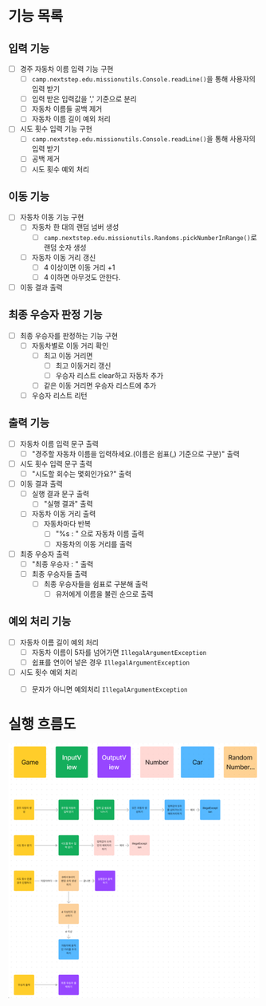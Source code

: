 # 기능 목록

## 입력 기능
- [ ] 경주 자동차 이름 입력 기능 구현
  - [ ] `camp.nextstep.edu.missionutils.Console.readLine()`을 통해 사용자의 입력 받기
  - [ ] 입력 받은 입력값을 ',' 기준으로 분리
  - [ ] 자동차 이름들 공백 제거
  - [ ] 자동차 이름 길이 예외 처리
- [ ] 시도 횟수 입력 기능 구현
  - [ ] `camp.nextstep.edu.missionutils.Console.readLine()`을 통해 사용자의 입력 받기
  - [ ] 공백 제거
  - [ ] 시도 횟수 예외 처리

## 이동 기능
- [ ] 자동차 이동 기능 구현
  - [ ] 자동차 한 대의 랜덤 넘버 생성
    - [ ] `camp.nextstep.edu.missionutils.Randoms.pickNumberInRange()`로 랜덤 숫자 생성
  - [ ] 자동차 이동 거리 갱신
    - [ ] 4 이상이면 이동 거리 +1
    - [ ] 4 이하면 아무것도 안한다.
- [ ] 이동 결과 출력

## 최종 우승자 판정 기능
- [ ] 최종 우승자를 판정하는 기능 구현
  - [ ] 자동차별로 이동 거리 확인
    - [ ] 최고 이동 거리면 
      - [ ] 최고 이동거리 갱신
      - [ ] 우승자 리스트 clear하고 자동차 추가
    - [ ] 같은 이동 거리면 우승자 리스트에 추가
  - [ ] 우승자 리스트 리턴

## 출력 기능
- [ ] 자동차 이름 입력 문구 출력
  - [ ] "경주할 자동차 이름을 입력하세요.(이름은 쉼표(,) 기준으로 구분)" 출력
- [ ] 시도 횟수 입력 문구 출력
  - [ ] "시도할 회수는 몇회인가요?" 출력
- [ ] 이동 결과 출력
  - [ ] 실행 결과 문구 출력
    - [ ] "실행 결과" 출력
  - [ ] 자동차 이동 거리 출력
    - [ ] 자동차마다 반복
      - [ ] "%s : " 으로 자동차 이름 출력
      - [ ] 자동차의 이동 거리를 출력
- [ ] 최종 우승자 출력
  - [ ] "최종 우승자 : " 출력
  - [ ] 최종 우승자들 출력
    - [ ] 최종 우승자들을 쉼표로 구분해 출력
      - [ ] 유저에게 이름을 불린 순으로 출력

## 예외 처리 기능
- [ ] 자동차 이름 길이 예외 처리
  - [ ] 자동차 이름이 5자를 넘어가면 `IllegalArgumentException`
  - [ ] 쉽표를 연이어 넣은 경우 `IllegalArgumentException`
- [ ] 시도 횟수 예외 처리
  - [ ] 문자가 아니면 예외처리 `IllegalArgumentException`


# 실행 흐름도

![img.png](flow.png)